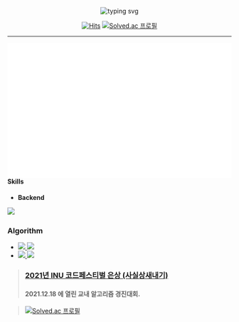 <div align="center">

![typing svg](https://readme-typing-svg.herokuapp.com?font=Mukta&size=26&duration=3000&pause=20000&color=000000&center=true&vCenter=true&width=605&lines=Hi+there%2C+my+name+is+Donghwan+Kim.)

[![Hits](https://hits.seeyoufarm.com/api/count/incr/badge.svg?url=https%3A%2F%2Fgithub.com%2Fliardanc3&count_bg=%23000000&title_bg=%23000000&icon=github.svg&icon_color=%23E7E7E7&title=hits&edge_flat=false)](https://hits.seeyoufarm.com)
[![Solved.ac 프로필](http://mazassumnida.wtf/api/mini/generate_badge?boj=l1ardanc3)](https://solved.ac/profile/l1ardanc3)

---

</div>


<a>
  <img src="skills_project.svg" align="left">
</a>






<h4>Skills</h4>

- **Backend**
<img src="https://img.shields.io/badge/Spring Boot-6DB33F?style=for-the-badge&logo=Spring Boot&logoColor=white"/> 

</div>

<div class="right">

### Algorithm
- [<img src="https://img.shields.io/badge/Visual Studio-5C2D91?style=flat&logo=Visual studio&logoColor=white"/> <img src="https://img.shields.io/badge/C++-00599C?style=flat&logo=cplusplus&logoColor=white"/>](https://github.com/liardanc3/Algorithm)
- [<img src="https://img.shields.io/badge/IntelliJ-000000?style=flat&logo=IntelliJ IDEA&logoColor=white"/> <img src="https://img.shields.io/badge/Java-6DB33F?style=flat&logo=Java&logoColor=white"/>](https://github.com/liardanc3/Algorithm)

> ### [2021년 INU 코드페스티벌 은상 (사실상새내기)](https://www.acmicpc.net/contest/spotboard/727)
> #### __2021.12.18 에 열린 교내 알고리즘 경진대회.__

> [![Solved.ac 프로필](http://mazassumnida.wtf/api/v2/generate_badge?boj=l1ardanc3)](https://solved.ac/l1ardanc3)

</div>

